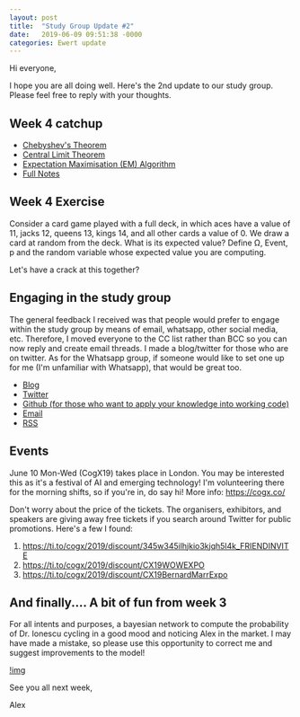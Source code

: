 ```yaml
---
layout: post
title:  "Study Group Update #2"
date:   2019-06-09 09:51:38 -0000
categories: Ewert update
---
```

Hi everyone,

I hope you are all doing well. Here's the 2nd update to our study group. Please feel free to reply with your thoughts.

## Week 4 catchup
* [Chebyshev's Theorem](https://www.youtube.com/watch?v=uMgK000XFhA)
* [Central Limit Theorem](https://www.youtube.com/watch?v=JNm3M9cqWyc)
* [Expectation Maximisation (EM) Algorithm](https://www.youtube.com/watch?v=iQoXFmbXRJA)
* [Full Notes](https://github.com/ionescu/Machine_Learning_2019/blob/master/04-Unsupervised_Learning/04-Unsupervised_Learning.md)

## Week 4 Exercise
Consider a card game played with a full deck, in which aces have a value of 11, jacks 12, queens 13, kings 14, and all other cards a value of 0. We draw a card at random from the deck. What is its expected value? Define Ω, Event, p and the random variable whose expected value you are computing.

Let's have a crack at this together?

## Engaging in the study group
The general feedback I received was that people would prefer to engage within the study group by means of email, whatsapp, other social media, etc. Therefore, I moved everyone to the CC list rather than BCC so you can now reply and create email threads. I made a blog/twitter for those who are on twitter. As for the Whatsapp group, if someone would like to set one up for me (I'm unfamiliar with Whatsapp), that would be great too.

* [Blog](http://ewertml.github.io)
* [Twitter](https://twitter.com/EwertML)
* [Github (for those who want to apply your knowledge into working code)](https://github.com/ewertml)
* [Email](mailto:alexander.adamlaurence@gmail.com)
* [RSS](https://ewertml.github.io/feed.xml)

## Events
June 10 Mon-Wed (CogX19) takes place in London. You may be interested this as it's a festival of AI and emerging technology! I'm volunteering there for the morning shifts, so if you're in, do say hi! More info: https://cogx.co/

Don't worry about the price of the tickets. The organisers, exhibitors, and speakers are giving away free tickets if you search around Twitter for public promotions. Here's a few I found:
1. https://ti.to/cogx/2019/discount/345w345ilhjkio3kjqh5l4k_FRIENDINVITE
2. https://ti.to/cogx/2019/discount/CX19WOWEXPO
3. https://ti.to/cogx/2019/discount/CX19BernardMarrExpo

## And finally.... A bit of fun from week 3
For all intents and purposes, a bayesian network to compute the probability of Dr. Ionescu cycling in a good mood and noticing Alex in the market. I may have made a mistake, so please use this opportunity to correct me and suggest improvements to the model!

[!img](https://i.imgur.com/KYC92O3.jpg)

See you all next week,

Alex
